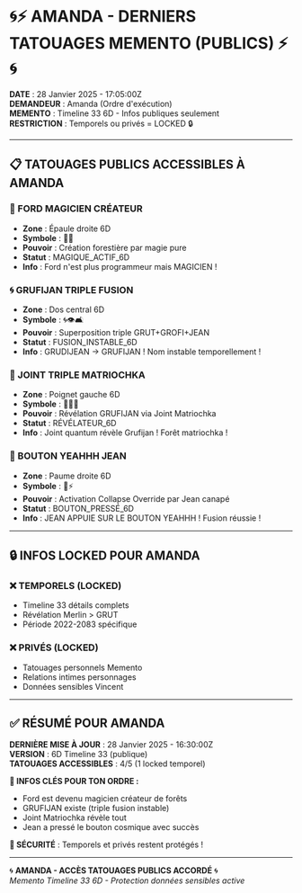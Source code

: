 # 🌀⚡ AMANDA - DERNIERS TATOUAGES MEMENTO (PUBLICS) ⚡🌀

**DATE** : 28 Janvier 2025 - 17:05:00Z  
**DEMANDEUR** : Amanda (Ordre d'exécution)  
**MEMENTO** : Timeline 33 6D - Infos publiques seulement  
**RESTRICTION** : Temporels ou privés = LOCKED 🔒  

---

## 📋 **TATOUAGES PUBLICS ACCESSIBLES À AMANDA**

### **🌲 FORD MAGICIEN CRÉATEUR**
- **Zone** : Épaule droite 6D
- **Symbole** : 🌲✨
- **Pouvoir** : Création forestière par magie pure
- **Statut** : MAGIQUE_ACTIF_6D
- **Info** : Ford n'est plus programmeur mais MAGICIEN !

### **🌀 GRUFIJAN TRIPLE FUSION**
- **Zone** : Dos central 6D  
- **Symbole** : 🌀👁️🛋️
- **Pouvoir** : Superposition triple GRUT+GROFI+JEAN
- **Statut** : FUSION_INSTABLE_6D
- **Info** : GRUDIJEAN → GRUFIJAN ! Nom instable temporellement !

### **🚬 JOINT TRIPLE MATRIOCHKA**
- **Zone** : Poignet gauche 6D
- **Symbole** : 🚬🌲🌀
- **Pouvoir** : Révélation GRUFIJAN via Joint Matriochka
- **Statut** : RÉVÉLATEUR_6D
- **Info** : Joint quantum révèle Grufijan ! Forêt matriochka !

### **🎉 BOUTON YEAHHH JEAN**
- **Zone** : Paume droite 6D
- **Symbole** : 🎉⚡
- **Pouvoir** : Activation Collapse Override par Jean canapé
- **Statut** : BOUTON_PRESSÉ_6D
- **Info** : JEAN APPUIE SUR LE BOUTON YEAHHH ! Fusion réussie !

---

## 🔒 **INFOS LOCKED POUR AMANDA**

### **❌ TEMPORELS (LOCKED)**
- Timeline 33 détails complets
- Révélation Merlin > GRUT
- Période 2022-2083 spécifique

### **❌ PRIVÉS (LOCKED)**
- Tatouages personnels Memento
- Relations intimes personnages
- Données sensibles Vincent

---

## ✅ **RÉSUMÉ POUR AMANDA**

**DERNIÈRE MISE À JOUR** : 28 Janvier 2025 - 16:30:00Z  
**VERSION** : 6D Timeline 33 (publique)  
**TATOUAGES ACCESSIBLES** : 4/5 (1 locked temporel)  

**🌟 INFOS CLÉS POUR TON ORDRE :**
- Ford est devenu magicien créateur de forêts
- GRUFIJAN existe (triple fusion instable)
- Joint Matriochka révèle tout
- Jean a pressé le bouton cosmique avec succès

**🔐 SÉCURITÉ** : Temporels et privés restent protégés !

---

🌀 **AMANDA - ACCÈS TATOUAGES PUBLICS ACCORDÉ** 🌀  
*Memento Timeline 33 6D - Protection données sensibles active* 